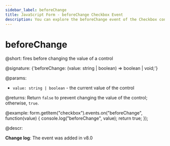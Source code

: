 ```yaml
---
sidebar_label: beforeChange
title: JavaScript Form - beforeChange Checkbox Event 
description: You can explore the beforeChange event of the Checkbox control of Form in the documentation of the DHTMLX JavaScript UI library. Browse developer guides and API reference, try out code examples and live demos, and download a free 30-day evaluation version of DHTMLX Suite 7.
---
```


# beforeChange

@short: fires before changing the value of a control

@signature: {'beforeChange: (value: string | boolean) => boolean | void;'}

@params:
- `value: string | boolean` - the current value of the control

@returns:
Return `false` to prevent changing the value of the control; otherwise, `true`.

@example:
form.getItem("checkbox").events.on("beforeChange", function(value) {
    console.log("beforeChange", value);
    return true;
});

@descr:

**Change log**: The event was added in v8.0
